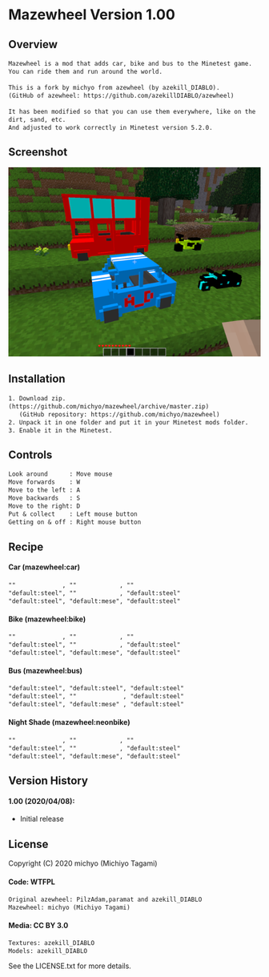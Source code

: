Mazewheel Version 1.00
======================

Overview
--------

    Mazewheel is a mod that adds car, bike and bus to the Minetest game.  
    You can ride them and run around the world.  

    This is a fork by michyo from azewheel (by azekill_DIABLO).  
    (GitHub of azewheel: https://github.com/azekillDIABLO/azewheel)  

    It has been modified so that you can use them everywhere, like on the dirt, sand, etc.  
    And adjusted to work correctly in Minetest version 5.2.0.  

Screenshot
----------

![Screenshot](./screenshot.png)

Installation
------------

    1. Download zip. (https://github.com/michyo/mazewheel/archive/master.zip)  
       (GitHub repository: https://github.com/michyo/mazewheel)
    2. Unpack it in one folder and put it in your Minetest mods folder.  
    3. Enable it in the Minetest.  

Controls
--------

    Look around      : Move mouse  
    Move forwards    : W  
    Move to the left : A  
    Move backwards   : S  
    Move to the right: D  
    Put & collect    : Left mouse button  
    Getting on & off : Right mouse button  

Recipe
------

#### Car (mazewheel:car)

    ""             , ""            , ""  
    "default:steel", ""            , "default:steel"  
    "default:steel", "default:mese", "default:steel"  

#### Bike (mazewheel:bike)

    ""             , ""            , ""  
    "default:steel", ""            , "default:steel"  
    "default:steel", "default:mese", "default:steel"  

#### Bus (mazewheel:bus)

    "default:steel", "default:steel", "default:steel"  
    "default:steel", ""             , "default:steel"  
    "default:steel", "default:mese" , "default:steel"  

#### Night Shade (mazewheel:neonbike)

    ""             , ""            , ""  
    "default:steel", ""            , "default:steel"  
    "default:steel", "default:mese", "default:steel"  

Version History
---------------

#### 1.00 (2020/04/08):

* Initial release

License
-------

Copyright (C) 2020 michyo (Michiyo Tagami)  

#### Code: WTFPL

    Original azewheel: PilzAdam,paramat and azekill_DIABLO  
    Mazewheel: michyo (Michiyo Tagami)  

#### Media: CC BY 3.0

    Textures: azekill_DIABLO  
    Models: azekill_DIABLO  

See the LICENSE.txt for more details.  
